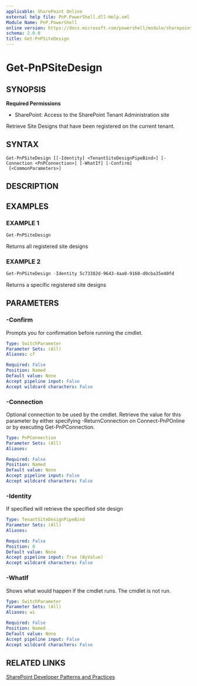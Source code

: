```yaml
---
applicable: SharePoint Online
external help file: PnP.PowerShell.dll-Help.xml
Module Name: PnP.PowerShell
online version: https://docs.microsoft.com/powershell/module/sharepoint-pnp/get-pnpsitedesign
schema: 2.0.0
title: Get-PnPSiteDesign
---
```


# Get-PnPSiteDesign

## SYNOPSIS

**Required Permissions**

* SharePoint: Access to the SharePoint Tenant Administration site

Retrieve Site Designs that have been registered on the current tenant.

## SYNTAX

```
Get-PnPSiteDesign [[-Identity] <TenantSiteDesignPipeBind>] [-Connection <PnPConnection>] [-WhatIf] [-Confirm]
 [<CommonParameters>]
```

## DESCRIPTION

## EXAMPLES

### EXAMPLE 1
```powershell
Get-PnPSiteDesign
```

Returns all registered site designs

### EXAMPLE 2
```powershell
Get-PnPSiteDesign -Identity 5c73382d-9643-4aa0-9160-d0cba35e40fd
```

Returns a specific registered site designs

## PARAMETERS

### -Confirm
Prompts you for confirmation before running the cmdlet.

```yaml
Type: SwitchParameter
Parameter Sets: (All)
Aliases: cf

Required: False
Position: Named
Default value: None
Accept pipeline input: False
Accept wildcard characters: False
```

### -Connection
Optional connection to be used by the cmdlet. Retrieve the value for this parameter by either specifying -ReturnConnection on Connect-PnPOnline or by executing Get-PnPConnection.

```yaml
Type: PnPConnection
Parameter Sets: (All)
Aliases:

Required: False
Position: Named
Default value: None
Accept pipeline input: False
Accept wildcard characters: False
```

### -Identity
If specified will retrieve the specified site design

```yaml
Type: TenantSiteDesignPipeBind
Parameter Sets: (All)
Aliases:

Required: False
Position: 0
Default value: None
Accept pipeline input: True (ByValue)
Accept wildcard characters: False
```

### -WhatIf
Shows what would happen if the cmdlet runs. The cmdlet is not run.

```yaml
Type: SwitchParameter
Parameter Sets: (All)
Aliases: wi

Required: False
Position: Named
Default value: None
Accept pipeline input: False
Accept wildcard characters: False
```

## RELATED LINKS

[SharePoint Developer Patterns and Practices](https://aka.ms/sppnp)